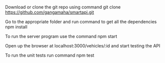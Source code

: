 Download or clone the git repo using command 
git clone https://github.com/gangamaha/smartapi.git

Go to the appropriate folder and run command to get all the dependencies
npm install 

To run the server program use the command 
npm start

Open up the browser at localhost:3000/vehicles/:id and start testing the API

 To run the unit tests run command 
 npm test
